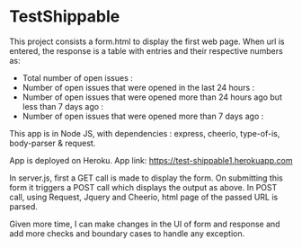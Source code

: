 # TestShippable


This project consists a form.html to display the first web page. When url is entered, the response is a table with entries and their respective numbers as:

- Total number of open issues : 
- Number of open issues that were opened in the last 24 hours : 
- Number of open issues that were opened more than 24 hours ago but less than 7 days ago : 
- Number of open issues that were opened more than 7 days ago : 

This app is in Node JS, with dependencies : express, cheerio, type-of-is, body-parser & request. 

App is deployed on Heroku. App link: https://test-shippable1.herokuapp.com

In server.js, first a GET call is made to display the form. On submitting this form it triggers a POST call which displays the output as above. In POST call, using Request, Jquery and Cheerio, html page of the passed URL is parsed. 

Given more time, I can make changes in the UI of form and response and add more checks and boundary cases to handle any exception. 
